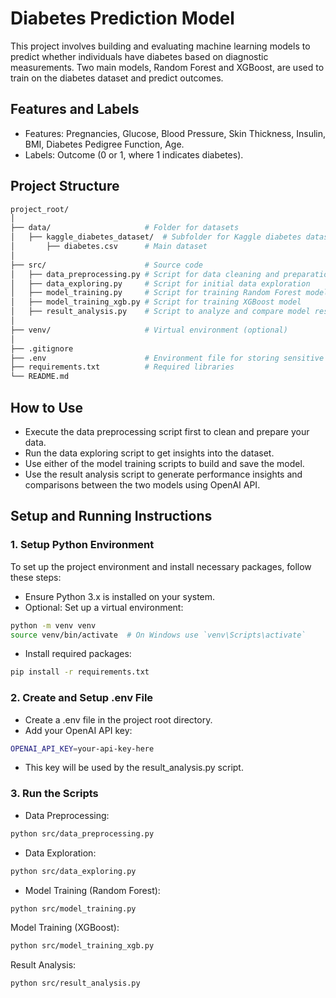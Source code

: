 # Diabetes Prediction Model

This project involves building and evaluating machine learning models to predict whether individuals have diabetes based on diagnostic measurements. Two main models, Random Forest and XGBoost, are used to train on the diabetes dataset and predict outcomes.

## Features and Labels

- Features: Pregnancies, Glucose, Blood Pressure, Skin Thickness, Insulin, BMI, Diabetes Pedigree Function, Age.
- Labels: Outcome (0 or 1, where 1 indicates diabetes).

## Project Structure

```bash
project_root/
│
├── data/                     # Folder for datasets
│   ├── kaggle_diabetes_dataset/  # Subfolder for Kaggle diabetes dataset
│       ├── diabetes.csv      # Main dataset
│
├── src/                      # Source code
│   ├── data_preprocessing.py # Script for data cleaning and preparation
│   ├── data_exploring.py     # Script for initial data exploration
│   ├── model_training.py     # Script for training Random Forest model
│   ├── model_training_xgb.py # Script for training XGBoost model
│   ├── result_analysis.py    # Script to analyze and compare model results using OpenAI API
│
├── venv/                     # Virtual environment (optional)
│
├── .gitignore
├── .env                      # Environment file for storing sensitive keys(Optional)
├── requirements.txt          # Required libraries
└── README.md
```

## How to Use

- Execute the data preprocessing script first to clean and prepare your data.
- Run the data exploring script to get insights into the dataset.
- Use either of the model training scripts to build and save the model.
- Use the result analysis script to generate performance insights and comparisons between the two models using OpenAI API.

## Setup and Running Instructions

### 1. Setup Python Environment

To set up the project environment and install necessary packages, follow these steps:

- Ensure Python 3.x is installed on your system.
- Optional: Set up a virtual environment:

```bash
python -m venv venv
source venv/bin/activate  # On Windows use `venv\Scripts\activate`
```

- Install required packages:

```bash
pip install -r requirements.txt
```

### 2. Create and Setup .env File

- Create a .env file in the project root directory.
- Add your OpenAI API key:

```bash
OPENAI_API_KEY=your-api-key-here
```

- This key will be used by the result_analysis.py script.

### 3. Run the Scripts

- Data Preprocessing:

```bash
python src/data_preprocessing.py

```

- Data Exploration:

```bash
python src/data_exploring.py

```

- Model Training (Random Forest):

```bash
python src/model_training.py

```

Model Training (XGBoost):

```bash
python src/model_training_xgb.py

```

Result Analysis:

```bash
python src/result_analysis.py

```

